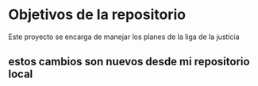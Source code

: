 # Objetivos de la repositorio

Este proyecto se encarga de manejar los planes de la liga de la justicia


## estos cambios son nuevos desde mi repositorio local
